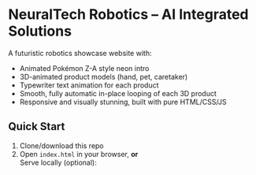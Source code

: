 # NeuralTech Robotics – AI Integrated Solutions

A futuristic robotics showcase website with:
- Animated Pokémon Z-A style neon intro
- 3D-animated product models (hand, pet, caretaker)
- Typewriter text animation for each product
- Smooth, fully automatic in-place looping of each 3D product
- Responsive and visually stunning, built with pure HTML/CSS/JS

## Quick Start

1. Clone/download this repo  
2. Open `index.html` in your browser, **or**  
   Serve locally (optional):  
